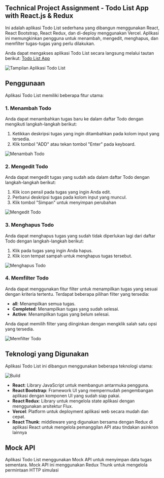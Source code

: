 
## Technical Project Assignment  - Todo List App with React.js & Redux

Ini adalah aplikasi Todo List sederhana yang dibangun menggunakan React, React Bootstrap, React Redux, dan di-deploy menggunakan Vercel. Aplikasi ini memungkinkan pengguna untuk menambah, mengedit, menghapus, dan memfilter tugas-tugas yang perlu dilakukan.

Anda dapat mengakses aplikasi Todo List secara langsung melalui tautan berikut: [Todo List App](https://hakim-todo.vercel.app/)

![Tampilan Aplikasi Todo List](https://i.ibb.co/JRQFN7f/readme-template.png)

## Penggunaan

Aplikasi Todo List memiliki beberapa fitur utama:

### 1. Menambah Todo

Anda dapat menambahkan tugas baru ke dalam daftar Todo dengan mengikuti langkah-langkah berikut:

1. Ketikkan deskripsi tugas yang ingin ditambahkan pada kolom input yang tersedia.
2. Klik tombol "ADD" atau tekan tombol "Enter" pada keyboard.

![Menambah Todo](https://i.ibb.co/HqhKp6m/aadd.png)

### 2. Mengedit Todo

Anda dapat mengedit tugas yang sudah ada dalam daftar Todo dengan langkah-langkah berikut:

1. Klik icon pensil pada tugas yang ingin Anda edit.
2. Perbarui deskripsi tugas pada kolom input yang muncul.
3. Klik tombol "Simpan" untuk menyimpan perubahan 

![Mengedit Todo](https://i.ibb.co/z5mrVb9/edit.png)

### 3. Menghapus Todo

Anda dapat menghapus tugas yang sudah tidak diperlukan lagi dari daftar Todo dengan langkah-langkah berikut:

1. Klik pada tugas yang ingin Anda hapus.
2. Klik icon tempat sampah untuk menghapus tugas tersebut.

![Menghapus Todo](https://i.ibb.co/K7g8DGH/delete.png)

### 4. Memfilter Todo

Anda dapat menggunakan fitur filter untuk menampilkan tugas yang sesuai dengan kriteria tertentu. Terdapat beberapa pilihan filter yang tersedia:

- **all**: Menampilkan semua tugas.
- **Completed**: Menampilkan tugas yang sudah selesai.
- **Active**: Menampilkan tugas yang belum selesai.

Anda dapat memilih filter yang diinginkan dengan mengklik salah satu opsi yang tersedia.

![Memfilter Todo](https://i.ibb.co/JR52c3q/menu.png)

## Teknologi yang Digunakan

Aplikasi Todo List ini dibangun menggunakan beberapa teknologi utama:

![Build](https://i.ibb.co/R9yjJhP/logo.png) 

- **React**: Library JavaScript untuk membangun antarmuka pengguna.
- **React Bootstrap**: Framework UI yang mempermudah pengembangan aplikasi dengan komponen UI yang sudah siap pakai.
- **React Redux**: Library untuk mengelola state aplikasi dengan menggunakan arsitektur Flux.
- **Vercel**: Platform untuk deployment aplikasi web secara mudah dan cepat.
- **React Thunk**: middleware yang digunakan bersama dengan Redux di aplikasi React untuk mengelola pemanggilan API atau tindakan asinkron lainnya

## Mock API

Aplikasi Todo List menggunakan Mock API untuk menyimpan data tugas sementara. Mock API ini menggunakan Redux Thunk untuk mengelola permintaan HTTP simulasi
